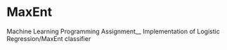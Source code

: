 # MaxEnt
Machine Learning Programming Assignment__
Implementation of Logistic Regression/MaxEnt classifier

